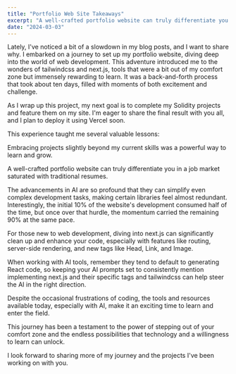 ```yaml
---
title: "Portfolio Web Site Takeaways"
excerpt: "A well-crafted portfolio website can truly differentiate you in a job market saturated with traditional resumes."
date: "2024-03-03"
---
```


Lately, I've noticed a bit of a slowdown in my blog posts, and I want to share why. I embarked on a journey to set up my portfolio website, diving deep into the world of web development. This adventure introduced me to the wonders of tailwindcss and next.js, tools that were a bit out of my comfort zone but immensely rewarding to learn. It was a back-and-forth process that took about ten days, filled with moments of both excitement and challenge.

As I wrap up this project, my next goal is to complete my Solidity projects and feature them on my site. I'm eager to share the final result with you all, and I plan to deploy it using Vercel soon.

This experience taught me several valuable lessons:

Embracing projects slightly beyond my current skills was a powerful way to learn and grow.

A well-crafted portfolio website can truly differentiate you in a job market saturated with traditional resumes.

The advancements in AI are so profound that they can simplify even complex development tasks, making certain libraries feel almost redundant.
Interestingly, the initial 10% of the website's development consumed half of the time, but once over that hurdle, the momentum carried the remaining 90% at the same pace.

For those new to web development, diving into next.js can significantly clean up and enhance your code, especially with features like routing, server-side rendering, and new tags like Head, Link, and Image.

When working with AI tools, remember they tend to default to generating React code, so keeping your AI prompts set to consistently mention implementing next.js and their specific tags and tailwindcss can help steer the AI in the right direction.

Despite the occasional frustrations of coding, the tools and resources available today, especially with AI, make it an exciting time to learn and enter the field.

This journey has been a testament to the power of stepping out of your comfort zone and the endless possibilities that technology and a willingness to learn can unlock. 

I look forward to sharing more of my journey and the projects I've been working on with you. 
